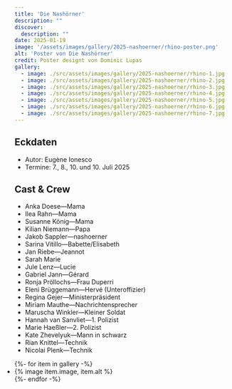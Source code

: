 ```yaml
---
title: 'Die Nashörner'
description: ""
discover:
  description: ""
date: 2025-01-19
image: '/assets/images/gallery/2025-nashoerner/rhino-poster.png'
alt: 'Poster von Die Nashörner'
credit: Poster designt von Dominic Lupas
gallery:
  - image: ./src/assets/images/gallery/2025-nashoerner/rhino-1.jpg
  - image: ./src/assets/images/gallery/2025-nashoerner/rhino-2.jpg
  - image: ./src/assets/images/gallery/2025-nashoerner/rhino-3.jpg
  - image: ./src/assets/images/gallery/2025-nashoerner/rhino-4.jpg
  - image: ./src/assets/images/gallery/2025-nashoerner/rhino-5.jpg
  - image: ./src/assets/images/gallery/2025-nashoerner/rhino-6.jpg
  - image: ./src/assets/images/gallery/2025-nashoerner/rhino-7.jpg
---
```


## Eckdaten
<ul>
<li>Autor: Eugène Ionesco</li>
<li>Termine: 7., 8., 10. und 10. Juli 2025</li>
</ul>

## Cast & Crew
<ul>
<li>Anka Doese—Mama</li>
<li>Ilea Rahn—Mama</li>
<li>Susanne König—Mama</li>
<li>Kilian Niemann—Papa</li>
<li>Jakob Sappler—nashoerner</li>
<li>Sarina Vitillo—Babette/Elisabeth</li>
<li>Jan Riebe—Jeannot</li>
<li>Sarah Marie</li>
<li>Jule Lenz—Lucie</li>
<li>Gabriel Jann—Gérard</li>
<li>Ronja Pröllochs—Frau Duperri</li>
<li>Eleni Brüggemann—Hervé (Unteroffizier)</li>
<li>Regina Gejer—Ministerpräsident</li>
<li>Miriam Mauthe—Nachrichtensprecher</li>
<li>Maruscha Winkler—Kleiner Soldat</li>
<li>Hannah van Sanvliet—1. Polizist</li>
<li>Marie Haeßler—2. Polizist</li>
<li>Kate Zhevelyuk—Mann in schwarz</li>
<li>Rian Knittel—Technik</li>
<li>Nicolai Plenk—Technik</li>
</ul>

<ul class="gallery" role="list" style="padding: 0;">
  {%- for item in gallery -%}
    <li>{% image item.image, item.alt %}</li>
  {%- endfor -%}
</ul>